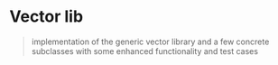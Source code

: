 # Vector lib
> implementation of the generic vector library and a few concrete subclasses with some enhanced functionality and test cases